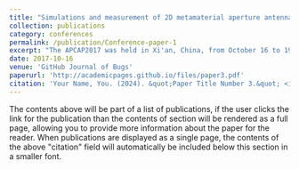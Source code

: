 ```yaml
---
title: "Simulations and measurement of 2D metamaterial aperture antenna"
collection: publications
category: conferences
permalink: /publication/Conference-paper-1
excerpt: "The APCAP2017 was held in Xi'an, China, from October 16 to 19, 2017."
date: 2017-10-16
venue: 'GitHub Journal of Bugs'
paperurl: 'http://academicpages.github.io/files/paper3.pdf'
citation: 'Your Name, You. (2024). &quot;Paper Title Number 3.&quot; <i>GitHub Journal of Bugs</i>. 1(3).'
---
```


The contents above will be part of a list of publications, if the user clicks the link for the publication than the contents of section will be rendered as a full page, allowing you to provide more information about the paper for the reader. When publications are displayed as a single page, the contents of the above "citation" field will automatically be included below this section in a smaller font.

